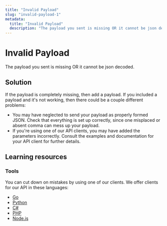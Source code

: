 ```yaml
---
title: "Invalid Payload"
slug: "invalid-payload-1"
metadata: 
  title: "Invalid Payload"
  description: "The payload you sent is missing OR it cannot be json decoded."
---
```


Invalid Payload
===============

The payload you sent is missing OR it cannot be json decoded.

## Solution

If the payload is completely missing, then add a payload. If you included a payload and it's not working, then there could be a couple different problems: 

* You may have neglected to send your payload as properly formed JSON. Check that everything is set up correctly, since one misplaced or absent comma can mess up your payload. 
* If you're using one of our API clients, you may have added the parameters incorrectly. Consult the examples and documentation for your API client for further details.

## Learning resources

### Tools

You can cut down on mistakes by using one of our clients. We offer clients for our API in these languages:

* [Go](https://github.com/apivideo/api.video-go-client)
* [Python](https://github.com/apivideo/api.video-python-client)
* [C#](https://github.com/apivideo/api.video-csharp-client)
* [PHP](https://github.com/apivideo/api.video-php-client)
* [Node.js](https://github.com/apivideo/api.video-nodejs-client)
